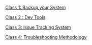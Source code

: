 [Class 1: Backup your System](https://github.com/Random9904/201-reading-notes/wiki/Class-01:-Backup-Your-System)

[Class 2 : Dev Tools](https://github.com/Random9904/201-reading-notes/wiki/Class-2:-Dev-Tools)

[Class 3: Issue Tracking System](https://github.com/Random9904/201-reading-notes/wiki/Class-3:-Issue-Tracking-System)

[Class 4: Troubleshooting Methodology](https://github.com/Random9904/201-reading-notes/wiki/Class-4:-Troubleshooting-Methodology)
